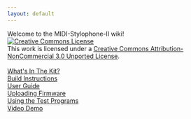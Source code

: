 ```yaml
---
layout: default
---
```

Welcome to the MIDI-Stylophone-II wiki!<br>
<a rel="license" href="http://creativecommons.org/licenses/by-nc/3.0/deed.en_US"><img alt="Creative Commons License" style="border-width:0" src="http://i.creativecommons.org/l/by-nc/3.0/88x31.png" /></a><br />This work is licensed under a <a rel="license" href="http://creativecommons.org/licenses/by-nc/3.0/deed.en_US">Creative Commons Attribution-NonCommercial 3.0 Unported License</a>.<br>
<br>
[What's In The Kit?](kit.html)<br>
[Build Instructions](build.html)<br>
[User Guide](manual.html)<br>
[Uploading Firmware](update.html)<br>
[Using the Test Programs](testing.html)<br>
[Video Demo](http://www.youtube.com/watch?v=PYQHvYYkVoI)
